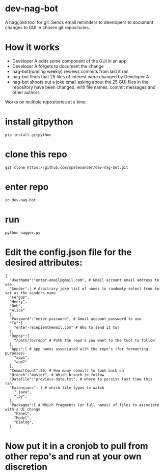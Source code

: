 # dev-nag-bot
A nag/joke tool for git. 
Sends email reminders to developers to document changes to GUI in chosen git repositories.

# How it works
- Developer A edits some component of the GUI in an app
- Developer A forgets to document the change
- nag-bot(running weekly) reviews commits from last it ran
- nag-bot finds that 25 files of interest were changed by Developer A
- nag-bot shoots out a joke email asking about the 25 GUI files in the repository have been changed, with file names, commit messages and other authors

Works on multiple repositories at a time.

# install gitpython
`pip install gitpython`

# clone this repo
`git clone https://github.com/spelexander/dev-nag-bot.git`

# enter repo
`cd dev-nag-bot`

# run
`python nagger.py`

# Edit the config.json file for the desired attributes:
~~~
{
  "UserName":"enter-email@gmail.com", # Gmail account email address to use
  "Sender":[ # Arbitrary joke list of names to randomly select from to set as the senders name
  "Fergus",
  "Henry",
  "Bob",
  "Alice"
  ],
  "Password":"enter-password", # Gmail account password to use
  "To":[
    "enter-recepient@email.com" # Who to send it to!
  ],
  "Repos":[
    "/path/to/repo" # Path the repo's you want to the tool to follow
  ],
  "Apps":[ # App names associated with the repo's (for formatting purposes)
    "app1", 
    "app2"
  ],
  "CommitCount":50, # How many commits to look back on
  "Branch":"master", # Which branch to follow
  "DateFile":"previous-date.txt", # where to persist last time this ran
  "Extensions": [ # which file types to watch
    ".java",
    ".py",
  ],
  "Packages":[ # Which fragments (or full names) of files to associate with a UI change
    "Panel",
    "Model",
    "Dialog",
  ]
~~~
# Now put it in a cronjob to pull from other repo's and run at your own discretion
